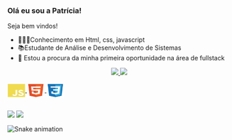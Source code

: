 ### Olá eu sou a Patrícia!
Seja bem vindos!

- 👩🏽‍💻Conhecimento em Html, css, javascript 
- 📚Estudante de Análise e Desenvolvimento de Sistemas
- 💼 Estou a procura da minha primeira oportunidade na área de fullstack

<div align="center">
  <a href="https://https://github.com/PatriciaMartins1">
  <img height="170em" src="https://github-readme-stats.vercel.app/api?username=patriciamartins1&show_icons=true&theme=radical&include_all_commits=true&count_private=true"/>
  <img height="170em" src="https://github-readme-stats.vercel.app/api/top-langs/?username=patriciamartins1&layout=compact&langs_count=7&theme=radical"/>
</div>
<div style="display: inline_block"><br>
  <img align="center" alt="Rafa-Js" height="30" width="40" src="https://raw.githubusercontent.com/devicons/devicon/master/icons/javascript/javascript-plain.svg">  
  <img align="center" alt="Rafa-HTML" height="30" width="40" src="https://raw.githubusercontent.com/devicons/devicon/master/icons/html5/html5-original.svg">
  <img align="center" alt="Rafa-CSS" height="30" width="40" src="https://raw.githubusercontent.com/devicons/devicon/master/icons/css3/css3-original.svg">

##
<div> 	
  <a href = "mailto:patriciamartins8655@gmail.com"><img src="https://img.shields.io/badge/-Gmail-%23333?style=for-the-badge&logo=gmail&logoColor=white" target="_blank"></a>
  <a href="https://www.linkedin.com/in/patricia-1/" target="_blank"><img src="https://img.shields.io/badge/-LinkedIn-%230077B5?style=for-the-badge&logo=linkedin&logoColor=white" target="_blank"></a> 
  
  ![Snake animation](https://github.com/PatriciaMartins1/PatriciaMartins1/blob/output/github-contribution-grid-snake.svg)
  
</div>

